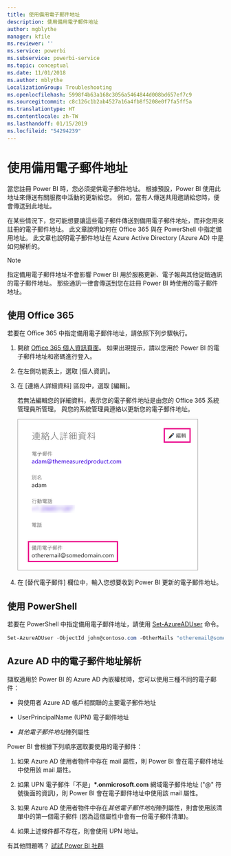 ```yaml
---
title: 使用備用電子郵件地址
description: 使用備用電子郵件地址
author: mgblythe
manager: kfile
ms.reviewer: ''
ms.service: powerbi
ms.subservice: powerbi-service
ms.topic: conceptual
ms.date: 11/01/2018
ms.author: mblythe
LocalizationGroup: Troubleshooting
ms.openlocfilehash: 5998f4b63a168c3056a5464844d008bd657ef7c9
ms.sourcegitcommit: c8c126c1b2ab4527a16a4fb8f5208e0f7fa5ff5a
ms.translationtype: HT
ms.contentlocale: zh-TW
ms.lasthandoff: 01/15/2019
ms.locfileid: "54294239"
---
```

# <a name="using-an-alternate-email-address"></a>使用備用電子郵件地址

當您註冊 Power BI 時，您必須提供電子郵件地址。 根據預設，Power BI 使用此地址來傳送有關服務中活動的更新給您。 例如，當有人傳送共用邀請給您時，便會傳送到此地址。

在某些情況下，您可能想要讓這些電子郵件傳送到備用電子郵件地址，而非您用來註冊的電子郵件地址。 此文章說明如何在 Office 365 與在 PowerShell 中指定備用地址。 此文章也說明電子郵件地址在 Azure Active Directory (Azure AD) 中是如何解析的。

> [!NOTE]
> 指定備用電子郵件地址不會影響 Power BI 用於服務更新、電子報與其他促銷通訊的電子郵件地址。  那些通訊一律會傳送到您在註冊 Power BI 時使用的電子郵件地址。

## <a name="use-office-365"></a>使用 Office 365

若要在 Office 365 中指定備用電子郵件地址，請依照下列步驟執行。

1. 開啟 [Office 365 個人資訊頁面](https://portal.office.com/account/#personalinfo)。 如果出現提示，請以您用於 Power BI 的電子郵件地址和密碼進行登入。

1. 在左側功能表上，選取 [個人資訊]。

1. 在 [連絡人詳細資料] 區段中，選取 [編輯]。

    若無法編輯您的詳細資料，表示您的電子郵件地址是由您的 Office 365 系統管理員所管理。 與您的系統管理員連絡以更新您的電子郵件地址。

    ![連絡人詳細資料](media/service-admin-alternate-email-address-for-power-bi/contact-details.png)

1. 在 [替代電子郵件] 欄位中，輸入您想要收到 Power BI 更新的電子郵件地址。

## <a name="use-powershell"></a>使用 PowerShell

若要在 PowerShell 中指定備用電子郵件地址，請使用 [Set-AzureADUser](/powershell/module/azuread/set-azureaduser/) 命令。

```powershell
Set-AzureADUser -ObjectId john@contoso.com -OtherMails "otheremail@somedomain.com"
```

## <a name="email-address-resolution-in-azure-ad"></a>Azure AD 中的電子郵件地址解析

擷取適用於 Power BI 的 Azure AD 內嵌權杖時，您可以使用三種不同的電子郵件：

* 與使用者 Azure AD 帳戶相關聯的主要電子郵件地址

* UserPrincipalName (UPN) 電子郵件地址

* *其他電子郵件地址*陣列屬性

Power BI 會根據下列順序選取要使用的電子郵件：

1. 如果 Azure AD 使用者物件中存在 mail 屬性，則 Power BI 會在電子郵件地址中使用該 mail 屬性。

1. 如果 UPN 電子郵件「不是」**\*.onmicrosoft.com** 網域電子郵件地址 ("@" 符號後面的資訊)，則 Power BI 會在電子郵件地址中使用該 mail 屬性。

1. 如果 Azure AD 使用者物件中存在*其他電子郵件地址*陣列屬性，則會使用該清單中的第一個電子郵件 (因為這個屬性中會有一份電子郵件清單)。

1. 如果上述條件都不存在，則會使用 UPN 地址。

有其他問題嗎？ [試試 Power BI 社群](http://community.powerbi.com/)

